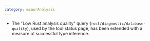 ```yaml
---
category: minorAnalysis
---
```

* The "Low Rust analysis quality" query (`rust/diagnostic/database-quality`), used by the tool status page, has been extended with a measure of successful type inference.
